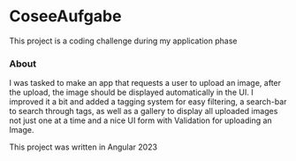 # CoseeAufgabe

This project is a coding challenge during my application phase

### About

I was tasked to make an app that requests a user to upload an image, after the upload, the image should be displayed automatically in the UI.
I improved it a bit and added a tagging system for easy filtering, a search-bar to search through tags, as well as a gallery to display all uploaded images not just one at a time and a nice UI form with Validation for uploading an Image.

This project was written in Angular 2023
